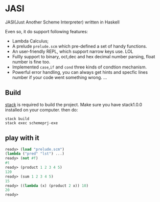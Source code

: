 # JASI
JASI(Just Another Scheme Interpreter) written in Haskell

Even so, it do support following features:

- Lambda Calculus;
- A prelude `prelude.scm` which pre-defined a set of handy functions. 
- An user-friendly REPL, which support narrow keys use. LOL
- Fullly support to binary, oct,dec and hex decimal number parsing, float number is fine too.
- Implemented `case`,`if` and `cond` three kinds of condtion mechanism.
- Powerful error handling, you can always get hints and specfic lines number if your code went something wrong.
...


## Build

[stack](http://docs.haskellstack.org/en/stable/README/) is required to build the project. Make sure you have stack1.0.0 installed on your computer. then do:

```
stack build
stack exec schemeprj-exe
```

## play with it

```scheme
ready> (load "prelude.scm")
(lambda ("pred" "lst") ...)
ready> (not #f)
#t
ready> (product 1 2 3 4 5)
120
ready> (sum 1 2 3 4 5)
15
ready> ((lambda (x) (product 2 x)) 10)
20
ready> 
```